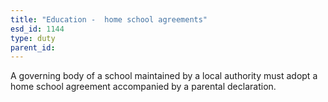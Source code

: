 ```yaml
---
title: "Education -  home school agreements"
esd_id: 1144
type: duty
parent_id:  
---
```


A governing body of a school maintained by a local authority must adopt a home school agreement accompanied by a parental declaration.

